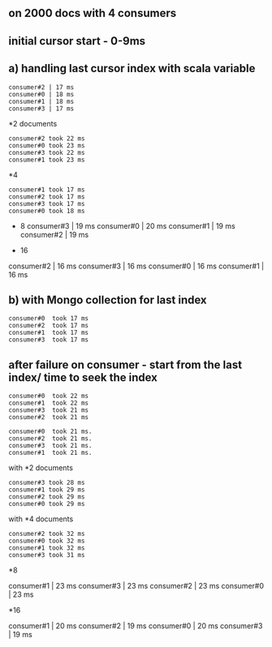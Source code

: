 on 2000 docs with 4 consumers
-------------------------------

initial cursor start - 0-9ms
--------------------------------

a) handling last cursor index with scala variable 
---------------------------------------------

```
consumer#2 | 17 ms
consumer#0 | 18 ms
consumer#1 | 18 ms
consumer#3 | 17 ms
```

*2 documents

```
consumer#2 took 22 ms
consumer#0 took 23 ms
consumer#3 took 22 ms
consumer#1 took 23 ms
```

*4

```
consumer#1 took 17 ms
consumer#2 took 17 ms
consumer#3 took 17 ms
consumer#0 took 18 ms
```

* 8 
consumer#3 | 19 ms
consumer#0 | 20 ms
consumer#1 | 19 ms
consumer#2 | 19 ms

* 16

consumer#2 | 16 ms
consumer#3 | 16 ms
consumer#0 | 16 ms
consumer#1 | 16 ms

b) with Mongo collection for last index
-------------

```
consumer#0  took 17 ms
consumer#2  took 17 ms
consumer#1  took 17 ms
consumer#3  took 17 ms
```

after failure on consumer - start from the last index/ time to seek the index
-----------------------------

```
consumer#0  took 22 ms
consumer#1  took 22 ms
consumer#3  took 21 ms
consumer#2  took 21 ms
```

```
consumer#0  took 21 ms.
consumer#2  took 21 ms.
consumer#3  took 21 ms.
consumer#1  took 21 ms.
```

with *2 documents

```
consumer#3 took 28 ms
consumer#1 took 29 ms
consumer#2 took 29 ms
consumer#0 took 29 ms
```

with *4 documents

```
consumer#2 took 32 ms
consumer#0 took 32 ms
consumer#1 took 32 ms
consumer#3 took 31 ms
```

*8

consumer#1 | 23 ms
consumer#3 | 23 ms
consumer#2 | 23 ms
consumer#0 | 23 ms

*16

consumer#1 | 20 ms
consumer#2 | 19 ms
consumer#0 | 20 ms
consumer#3 | 19 ms